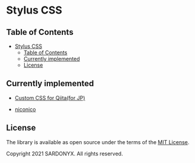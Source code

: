 # Stylus CSS

## Table of Contents

<!-- TOC depthFrom:2 -->

- [Stylus CSS](#stylus-css)
  - [Table of Contents](#table-of-contents)
  - [Currently implemented](#currently-implemented)
  - [License](#license)

<!-- /TOC -->

## Currently implemented

* [Custom CSS for Qiita(for JP)](https://github.com/SARDONYX-sard/stylus-css/blob/main/src/qiita.css)


* [niconico](https://github.com/SARDONYX-sard/stylus-css/blob/main/src/niconico.css)

## License

The library is available as open source under the terms of the [MIT License](http://opensource.org/licenses/MIT).

Copyright 2021 SARDONYX. All rights reserved.
